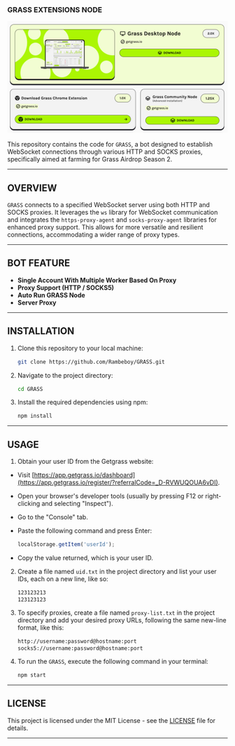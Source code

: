 ### GRASS EXTENSIONS NODE

![GRASS](assets/img1.jpg)

This repository contains the code for `GRASS`, a bot designed to establish WebSocket connections through various HTTP and SOCKS proxies, specifically aimed at farming for Grass Airdrop Season 2.

---

## OVERVIEW

`GRASS` connects to a specified WebSocket server using both HTTP and SOCKS proxies. It leverages the `ws` library for WebSocket communication and integrates the `https-proxy-agent` and `socks-proxy-agent` libraries for enhanced proxy support. This allows for more versatile and resilient connections, accommodating a wider range of proxy types.

---

## BOT FEATURE

- **Single Account With Multiple Worker Based On Proxy**
- **Proxy Support (HTTP / SOCKS5)**
- **Auto Run GRASS Node**
- **Server Proxy**

---

## INSTALLATION

1. Clone this repository to your local machine:

   ```bash
   git clone https://github.com/Rambeboy/GRASS.git
   ```

2. Navigate to the project directory:

   ```bash
   cd GRASS
   ```

3. Install the required dependencies using npm:

   ```bash
   npm install
   ```

---

## USAGE

1. Obtain your user ID from the Getgrass website:

- Visit [https://app.getgrass.io/dashboard](https://app.getgrass.io/register/?referralCode=_D-RVWUQOUA6vDI).
- Open your browser's developer tools (usually by pressing F12 or right-clicking and selecting "Inspect").
- Go to the "Console" tab.
- Paste the following command and press Enter:

  ```javascript
  localStorage.getItem('userId');
  ```

- Copy the value returned, which is your user ID.

2. Create a file named `uid.txt` in the project directory and list your user IDs, each on a new line, like so:

   ```text
   123123213
   123123123
   ```

3. To specify proxies, create a file named `proxy-list.txt` in the project directory and add your desired proxy URLs, following the same new-line format, like this:

   ```text
   http://username:password@hostname:port
   socks5://username:password@hostname:port
   ```

4. To run the `GRASS`, execute the following command in your terminal:

   ```bash
   npm start
   ```

---

## LICENSE

This project is licensed under the MIT License - see the [LICENSE](LICENSE) file for details.

---
